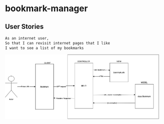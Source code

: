 # bookmark-manager

## User Stories ##

```
As an internet user,
So that I can revisit internet pages that I like
I want to see a list of my bookmarks
```
![first story domain model](https://github.com/JR-G/bookmark-manager/blob/master/img/first_story_model.png)
